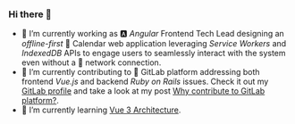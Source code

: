 ### Hi there 👋

- 🔭 I’m currently working as 🅰️ _Angular_ Frontend Tech Lead designing an _offline-first_ 📅 Calendar web application leveraging _Service Workers_ and _IndexedDB_ APIs to engage users to seamlessly interact with the system even without a 📶 network connection.  
- 👯 I’m currently contributing to 🦊 GitLab platform addressing both frontend _Vue.js_ and backend _Ruby on Rails_ issues. Check it out my [GitLab profile](https://gitlab.com/dannyelcf) and take a look at my post [Why contribute to GitLab platform?](https://dannyelcf.dev/blog/why-contribute-to-gitlab-platform/).
- 🌱 I’m currently learning [Vue 3 Architecture](https://www.vuemastery.com/courses/vue3-deep-dive-with-evan-you/vue3-overview/).
